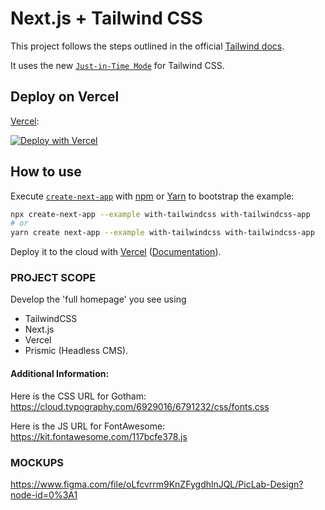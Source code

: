 # Next.js + Tailwind CSS

This project follows the steps outlined in the official [Tailwind docs](https://tailwindcss.com/docs/guides/nextjs).

It uses the new [`Just-in-Time Mode`](https://tailwindcss.com/docs/just-in-time-mode) for Tailwind CSS.

## Deploy on Vercel

[Vercel](https://vercel.com?utm_source=github&utm_medium=readme&utm_campaign=next-example):

[![Deploy with Vercel](https://vercel.com/button)](https://vercel.com/new/git/external?repository-url=https://github.com/vercel/next.js/tree/canary/examples/with-tailwindcss&project-name=with-tailwindcss&repository-name=with-tailwindcss)

## How to use

Execute [`create-next-app`](https://github.com/vercel/next.js/tree/canary/packages/create-next-app) with [npm](https://docs.npmjs.com/cli/init) or [Yarn](https://yarnpkg.com/lang/en/docs/cli/create/) to bootstrap the example:

```bash
npx create-next-app --example with-tailwindcss with-tailwindcss-app
# or
yarn create next-app --example with-tailwindcss with-tailwindcss-app
```

Deploy it to the cloud with [Vercel](https://vercel.com/new?utm_source=github&utm_medium=readme&utm_campaign=next-example) ([Documentation](https://nextjs.org/docs/deployment)).

### PROJECT SCOPE

Develop the 'full homepage' you see using

- TailwindCSS
- Next.js
- Vercel
- Prismic (Headless CMS).

#### Additional Information:

Here is the CSS URL for Gotham:
https://cloud.typography.com/6929016/6791232/css/fonts.css

Here is the JS URL for FontAwesome:
https://kit.fontawesome.com/117bcfe378.js

### MOCKUPS

https://www.figma.com/file/oLfcvrrm9KnZFygdhlnJQL/PicLab-Design?node-id=0%3A1
